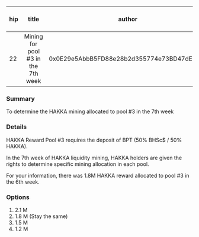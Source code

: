 | hip | title | author | created | duration | Snapshot Block Number |
|----------|:----------:|:----------:|:----------:|:----------:|:----------:|
| 22 | Mining for pool #3 in the 7th week | 0x0E29e5AbbB5FD88e28b2d355774e73BD47dE3bcd | 2020-10-13 14:30 | 1 | 11047871 |


### Summary
To determine the HAKKA mining allocated to pool #3 in the 7th week

### Details

HAKKA Reward Pool #3 requires the deposit of BPT (50% BHSc$ / 50% HAKKA).

In the 7th week of HAKKA liquidity mining, HAKKA holders are given the rights to determine specific mining allocation in each pool.

For your information, there was 1.8M HAKKA reward allocated to pool #3 in the 6th week.

### Options
1. 2.1 M 
2. 1.8 M (Stay the same)
3. 1.5 M
4. 1.2 M
